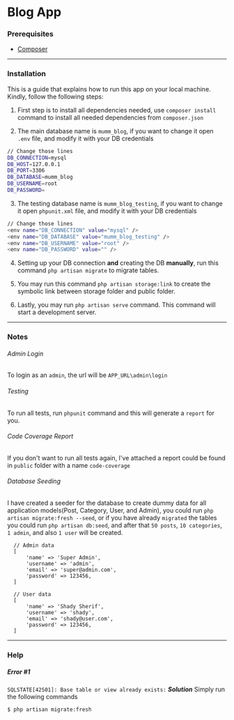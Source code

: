 # Blog App
### Prerequisites
* [Composer](https://getcomposer.org/download/ "Download Composer")

-----------------------------------------------------------------------------------

### Installation
This is a guide that explains how to run this app on your local machine. Kindly, follow the following steps:

  1. First step is to install all dependencies needed, use `composer install` command to install all needed dependencies from `composer.json`

  2. The main database name is `mumm_blog`, if you want to change it open `.env` file, and modify it with your DB credentials
 ```sh
// Change those lines
DB_CONNECTION=mysql
DB_HOST=127.0.0.1
DB_PORT=3306
DB_DATABASE=mumm_blog
DB_USERNAME=root
DB_PASSWORD=
 ```
 
 3. The testing database name is `mumm_blog_testing`, if you want to change it open `phpunit.xml` file, and modify it with your DB credentials
 ```sh
 // Change those lines
<env name="DB_CONNECTION" value="mysql" />
<env name="DB_DATABASE" value="mumm_blog_testing" />
<env name="DB_USERNAME" value="root" />        
<env name="DB_PASSWORD" value="" />
 ```
  4. Setting up your DB connection **and** creating the DB **manually**, run this command `php artisan migrate` to migrate tables.
  
  
  5. You may run this command `php artisan storage:link` to create the symbolic link between storage folder and public folder.
  
  6. Lastly, you may run `php artisan serve` command. This command will start a development server.

----------------------------------------------------------------------
### Notes

###### Admin Login

To login as an `admin`, the url will be `APP_URL\admin\login`


###### Testing

To run all tests, run `phpunit` command and this will generate a `report` for you.


###### Code Coverage Report

If you don't want to run all tests again, I've attached a report could be found in `public` folder with a name `code-coverage`


###### Database Seeding

I have created a seeder for the database to create dummy data for all application models(Post, Category, User, and Admin), you could run `php artisan migrate:fresh --seed`, or if you have already `migrated` the tables you could run `php artisan db:seed`, and after that `50 posts`, `10 categories`, `1 admin`, and also `1 user` will be created.
```
  // Admin data
  [
      'name' => 'Super Admin',
      'username' => 'admin',
      'email' => 'super@admin.com',
      'password' => 123456,
  ]
  
  // User data
  [
      'name' => 'Shady Sherif',
      'username' => 'shady',
      'email' => 'shady@user.com',
      'password' => 123456,
  ]
```

----------------------------------------------------------------------

### Help

##### Error #1
`SQLSTATE[42S01]: Base table or view already exists:`
_**Solution**_
Simply run the following commands
``` sh
$ php artisan migrate:fresh
```
